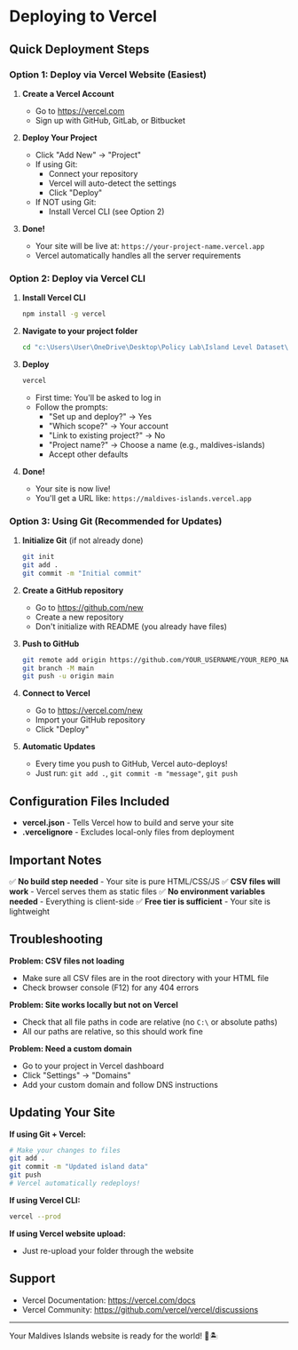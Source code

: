 # Deploying to Vercel

## Quick Deployment Steps

### Option 1: Deploy via Vercel Website (Easiest)

1. **Create a Vercel Account**
   - Go to https://vercel.com
   - Sign up with GitHub, GitLab, or Bitbucket

2. **Deploy Your Project**
   - Click "Add New" → "Project"
   - If using Git:
     - Connect your repository
     - Vercel will auto-detect the settings
     - Click "Deploy"
   - If NOT using Git:
     - Install Vercel CLI (see Option 2)

3. **Done!**
   - Your site will be live at: `https://your-project-name.vercel.app`
   - Vercel automatically handles all the server requirements

### Option 2: Deploy via Vercel CLI

1. **Install Vercel CLI**
   ```bash
   npm install -g vercel
   ```

2. **Navigate to your project folder**
   ```bash
   cd "c:\Users\User\OneDrive\Desktop\Policy Lab\Island Level Dataset\cards website"
   ```

3. **Deploy**
   ```bash
   vercel
   ```
   - First time: You'll be asked to log in
   - Follow the prompts:
     - "Set up and deploy?" → Yes
     - "Which scope?" → Your account
     - "Link to existing project?" → No
     - "Project name?" → Choose a name (e.g., maldives-islands)
     - Accept other defaults
   
4. **Done!**
   - Your site is now live!
   - You'll get a URL like: `https://maldives-islands.vercel.app`

### Option 3: Using Git (Recommended for Updates)

1. **Initialize Git** (if not already done)
   ```bash
   git init
   git add .
   git commit -m "Initial commit"
   ```

2. **Create a GitHub repository**
   - Go to https://github.com/new
   - Create a new repository
   - Don't initialize with README (you already have files)

3. **Push to GitHub**
   ```bash
   git remote add origin https://github.com/YOUR_USERNAME/YOUR_REPO_NAME.git
   git branch -M main
   git push -u origin main
   ```

4. **Connect to Vercel**
   - Go to https://vercel.com/new
   - Import your GitHub repository
   - Click "Deploy"

5. **Automatic Updates**
   - Every time you push to GitHub, Vercel auto-deploys!
   - Just run: `git add .`, `git commit -m "message"`, `git push`

## Configuration Files Included

- **vercel.json** - Tells Vercel how to build and serve your site
- **.vercelignore** - Excludes local-only files from deployment

## Important Notes

✅ **No build step needed** - Your site is pure HTML/CSS/JS
✅ **CSV files will work** - Vercel serves them as static files
✅ **No environment variables needed** - Everything is client-side
✅ **Free tier is sufficient** - Your site is lightweight

## Troubleshooting

**Problem: CSV files not loading**
- Make sure all CSV files are in the root directory with your HTML file
- Check browser console (F12) for any 404 errors

**Problem: Site works locally but not on Vercel**
- Check that all file paths in code are relative (no `C:\` or absolute paths)
- All our paths are relative, so this should work fine

**Problem: Need a custom domain**
- Go to your project in Vercel dashboard
- Click "Settings" → "Domains"
- Add your custom domain and follow DNS instructions

## Updating Your Site

**If using Git + Vercel:**
```bash
# Make your changes to files
git add .
git commit -m "Updated island data"
git push
# Vercel automatically redeploys!
```

**If using Vercel CLI:**
```bash
vercel --prod
```

**If using Vercel website upload:**
- Just re-upload your folder through the website

## Support

- Vercel Documentation: https://vercel.com/docs
- Vercel Community: https://github.com/vercel/vercel/discussions

---

Your Maldives Islands website is ready for the world! 🌴🏝️

